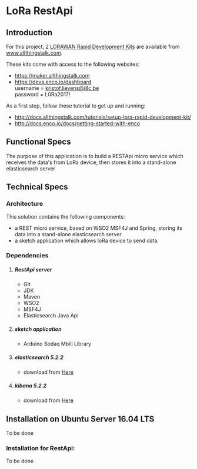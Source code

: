 # LoRa RestApi

## Introduction

For this project, 2 [LORAWAN Rapid Development Kits](http://www.allthingstalk.com/lorawan-rapid-development-kit) are available from www.allthingstalk.com.  

These kits come with access to the following websites:
* https://maker.allthingstalk.com  
* https://devs.enco.io/dashboard  
username = kristof.lievens@i8c.be  
password = L0Ra2017!  

As a first step, follow these tutorial to get up and running:
* http://docs.allthingstalk.com/tutorials/setup-lora-rapid-development-kit/  
* http://docs.enco.io/docs/getting-started-with-enco  

## Functional Specs
The purpose of this application is to build a RESTApi micro service which receives the data's from LoRa device, then stores it into a stand-alone elasticsearch server

## Technical Specs
### Architecture
This solution contains the following components:  
* a REST micro service, based on WSO2 MSF4J and Spring, storing its data into a stand-alone elasticsearch server 
* a sketch application which allows loRa device to send data.

### Dependencies
1. ##### RestApi server
	* Git  
	* JDK  
	* Maven  
	* WSO2  
	* MSF4J
	* Elasticsearch Java Api   

2. ##### sketch application
	* Arduino Sodaq Mbili Library

3. ##### elasticsearch 5.2.2
	* download from [Here](https://www.elastic.co/downloads/elasticsearch) 

4. ##### kibana 5.2.2
	* download from [Here](https://www.elastic.co/downloads/kibana) 

## Installation on Ubuntu Server 16.04 LTS

To be done

### Installation  for RestApi:

To be done


    

